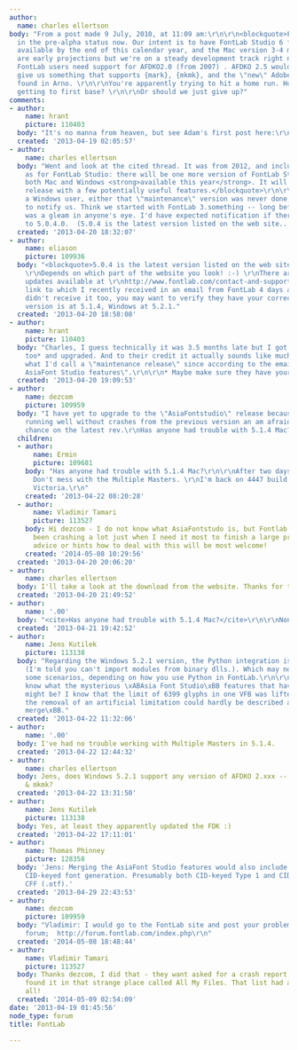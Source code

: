 ```yaml
---
author:
  name: charles ellertson
body: "From a post made 9 July, 2010, at 11:09 am:\r\n\r\n<blockquote>FLS6 ...we're
  in the pre-alpha status now. Our intent is to have FontLab Studio 6 for Windows
  available by the end of this calendar year, and the Mac version 3-4 months later.\r\n\r\nThese
  are early projections but we're on a steady development track right now.</blockquote>\r\n\r\nUs
  FontLab users need support for AFDKO2.0 (from 2007) . AFDKO 2.5 would be nice, but
  give us something that supports {mark}, {mkmk}, and the \"new\" Adobe kerning, as
  found in Arno. \r\n\r\nYou're apparently trying to hit a home run. How about just
  getting to first base? \r\n\r\nOr should we just give up?"
comments:
- author:
    name: hrant
    picture: 110403
  body: "It's no manna from heaven, but see Adam's first post here:\r\nhttp://typophile.com/node/96562?page=1\r\n\r\nhhp\r\n"
  created: '2013-04-19 02:05:57'
- author:
    name: charles ellertson
  body: "Went and look at the cited thread. It was from 2012, and included the statement:\r\n\r\n<blockquote>So,
    as for FontLab Studio: there will be one more version of FontLab Studio 5.x for
    both Mac and Windows <strong>available this year</strong>. It will be maintenance
    release with a few potentially useful features.</blockquote>\r\n\r\nEmphasis added.\r\n\r\nAs
    a Windows user, either that \"maintenance\" version was never done, or they forgot
    to notify us. Think we started with FontLab 3.something -- long before \"Studio\"
    was a gleam in anyone's eye. I'd have expected notification if there was an improvement
    to 5.0.4.0.  (5.0.4 is the latest version listed on the web site...)"
  created: '2013-04-20 18:32:07'
- author:
    name: eliason
    picture: 109936
  body: "<blockquote>5.0.4 is the latest version listed on the web site</blockquote>\r\n
    \r\nDepends on which part of the website you look! :-) \r\nThere are more recent
    updates available at \r\nhttp://www.fontlab.com/contact-and-support/product-support/updates-and-upgrades/\r\n(a
    link to which I recently received in an email from FontLab 4 days ago. If you
    didn't receive it too, you may want to verify they have your correct address.)\r\nMac
    version is at 5.1.4, Windows at 5.2.1."
  created: '2013-04-20 18:58:08'
- author:
    name: hrant
    picture: 110403
  body: "Charles, I guess technically it was 3.5 months late but I got that email
    too* and upgraded. And to their credit it actually sounds like much more than
    what I'd call a \"maintenance release\" since according to the email they \"merged
    AsiaFont Studio features\".\r\n\r\n* Maybe make sure they have your correct email.\r\n\r\nhhp\r\n"
  created: '2013-04-20 19:09:53'
- author:
    name: dezcom
    picture: 109959
  body: "I have yet to upgrade to the \"AsiaFontstudio\" release because I have been
    running well without crashes from the previous version an am afraid to take a
    chance on the latest rev.\r\nHas anyone had trouble with 5.1.4 Mac?"
  children:
  - author:
      name: Ermin
      picture: 109681
    body: "Has anyone had trouble with 5.1.4 Mac?\r\n\r\nAfter two days of trying...
      Don't mess with the Multiple Masters. \r\nI'm back on 4447 build, waiting for
      Victoria.\r\n"
    created: '2013-04-22 08:20:28'
  - author:
      name: Vladimir Tamari
      picture: 113527
    body: Hi dezcom - I do not know what AsiaFontstudo is, but Fontlab 5.1.4 Mac has
      been crashing a lot just when I need it most to finish a large project.  Any
      advice or hints how to deal with this will be most welcome!
    created: '2014-05-08 10:29:56'
  created: '2013-04-20 20:06:20'
- author:
    name: charles ellertson
  body: I'll take a look at the download from the website. Thanks for the link.
  created: '2013-04-20 21:49:52'
- author:
    name: '.00'
  body: "<cite>Has anyone had trouble with 5.1.4 Mac?</cite>\r\n\r\nNone whatsoever."
  created: '2013-04-21 19:42:52'
- author:
    name: Jens Kutilek
    picture: 113138
  body: "Regarding the Windows 5.2.1 version, the Python integration is severely broken
    (I'm told you can't import modules from binary dlls.). Which may not matter in
    some scenarios, depending on how you use Python in FontLab.\r\n\r\nWould anybody
    know what the mysterious \xABAsia Font Studio\xBB features that have been merged
    might be? I know that the limit of 6399 glyphs in one VFB was lifted, but IMHO
    the removal of an artificial limitation could hardly be described as a \xABfeature
    merge\xBB."
  created: '2013-04-22 11:32:06'
- author:
    name: '.00'
  body: I've had no trouble working with Multiple Masters in 5.1.4.
  created: '2013-04-22 12:44:32'
- author:
    name: charles ellertson
  body: Jens, does Windows 5.2.1 support any version of AFDKO 2.xxx -- that is, mark
    & mkmk?
  created: '2013-04-22 13:31:50'
- author:
    name: Jens Kutilek
    picture: 113138
  body: Yes, at least they apparently updated the FDK :)
  created: '2013-04-22 17:11:01'
- author:
    name: Thomas Phinney
    picture: 128358
  body: 'Jens: Merging the AsiaFont Studio features would also include support for
    CID-keyed font generation. Presumably both CID-keyed Type 1 and CID-keyed OpenType
    CFF (.otf).'
  created: '2013-04-29 22:43:53'
- author:
    name: dezcom
    picture: 109959
  body: "Vladimir: I would go to the FontLab site and post your problem on their support
    forum;  http://forum.fontlab.com/index.php\r\n"
  created: '2014-05-08 18:48:44'
- author:
    name: Vladimir Tamari
    picture: 113527
  body: Thanks dezcom, I did that - they want asked for a crash report, and I just
    found it in that strange place called All My Files. That list had a use after
    all!
  created: '2014-05-09 02:54:09'
date: '2013-04-19 01:45:56'
node_type: forum
title: FontLab

---
```

